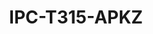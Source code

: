 ---
title: "IPC-T315-APKZ"
description: "5MP HD VF Turrent Network Camera"
image: "/images/vari/vari (4).png"
images:
  - url: "/images/vari/vari (4).png"
    caption: "Front view"
features:
  - Day/night functionality
  - Smart IR, up to 30m (98ft) IR distance
  - 2D/3D DNR (Digital Noise Reduction)
  - Built-in Mic
  - Ultra 265, H.265, H.264, MJPEG
  - ROI (Region of Interest)
  - ONVIF Conformance
  - Wide temperature range:- -30°C ~ 60°C (-22°F ~ 140°F)
  - Wide voltage range of ±25%
  - IP67
  - 3-Axis
specifications: 
  Sensor: 1/2.7", progressive scan, CMOS
  Lens: 2.8 ~ 12mm, AF automatic focusing and motorized zoom lens
  Lens (mm): 2.8 / 12
  Detect (m): 63.0 / 270.0
  Observe (m): 25.2 / 108.0
  Recognize (m): 12.6 / 54.0
  Identify (m): 6.3 / 27.0
  Angle of View (H): 102.79°~ 30.86°
  Angle of View (V): 54.50°~ 17.49°
  Angle of View (O): 106.94°~35.49°
  Adjustment angle: Pan:- 0° ~ 360°, Tilt:- 0° ~ 75, Rotate:- 0° ~ 360°
  Shutter: Auto/Manual, 1 ~ 1/100000s
  Minimum Illumination: Colour:- 0.005Lux (F1.8, AGC ON); 0Lux with IR on
  Digital noise reduction: 2D/3D DNR
  Day/Night: IR-cut filter with auto switch (ICR)
  IR Range: Up to 30m (98ft) IR range
  Defog: Digital Defog
  WDR: 120dB
  Audio Compression: G.711
  Suppression: Supported
  Sampling Rate: 8KHZ
  Edge Storage: Micro SD, up to 256GB
  Network Storage: ANR,NAS(NFS)
  Video Compression: Ultra 265, H.265, H.264, MJPEG
  H.264 code profile: Baseline profile, Main profile, High profile
  Frame Rate: Main Stream:- 5MP (2880*1620), Max 25fps; 4MP (2560*1440), Max 25fps; 3MP (2304*1296), Max 30fps; 1080P (1920*1080), Max 30fps;
  Sub Stream: 720P (1280*720), Max 30fps; D1 (720*576), Max 30fps; 640*360,Max 30fps;
  HLC: Supported
  BLC: Supported
  OSD: Up to 4 OSDs
  Privacy Mask: Up to 4 areas
  ROI: Up to 8 areas
  Motion Detection: Up to 4 areas
  Behavior Detection: intrusion(based on human body detection), motion detection, tampering alarm, audio detection
  Protocols: IPv4, IPv6, IGMP, ICMP, ARP, TCP, UDP, DHCP, RTP, RTSP, RTCP, DNS, DDNS, NTP, FTP, UPnP, HTTP, HTTPS, SMTP, SSL, QoS, RTMP
  Compatible Integration: ONVIF (Profile S, Profile T, Profile G), API
  Web Browser: Plug-in required live view:- IE 10 and above, Chrome 45 and above, Firefox 52 and above, Edge 79 and above
  Plug-in free live view: Chrome 57.0 and above, Firefox 58.0 and above, Edge 16 and above
  Network: 10/100M Base-TX Ethernet
  Built-in Mic: Supported
  Power: DC 12V±25%, PoE
  Power consumption: Max 6.0W
  Dimensions (Ø x H): Ø129 x 110mm (Ø5.1” x 4.3”)
  Weight: 0.67kg (1.48lb)
  Working Environment: -30°C ~ 60°C (-22°F ~ 140°F), Humidity:- ≤95% RH (non-condensing)
  Surge Protection: 6KV
  Ingress Protection: IP67
  Reset Button: Supported
---